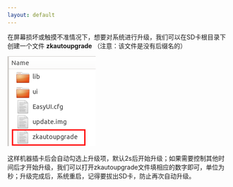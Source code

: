```yaml
---
layout: default
---
```

在屏幕损坏或触摸不准情况下，想要对系统进行升级，我们可以在SD卡根目录下创建一个文件
**zkautoupgrade** （注意：该文件是没有后缀名的）  

![](images/Screenshotfrom2018-06-07195801.png)

这样机器插卡后会自动勾选上升级项，默认2s后开始升级；如果需要控制其他时间后才开始升级，我们可以打开zkautoupgrade文件填相应的数字即可，单位为秒；升级完成后，系统重启，记得要拔出SD卡，防止再次自动升级。